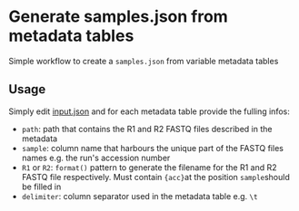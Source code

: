 # Generate samples.json from metadata tables

Simple workflow to create a `samples.json` from variable metadata tables

## Usage
Simply edit [input.json](input.json) and for each metadata table provide the fulling infos:
* `path`: path that contains the R1 and R2 FASTQ files described in the metadata
* `sample`: column name that harbours the unique part of the FASTQ files names e.g. the run's accession number
* `R1` or `R2`: `format()` pattern to generate the filename for the R1 and R2 FASTQ file respectively. Must contain `{acc}`at the position `sample`should be filled in
* `delimiter`: column separator used in the metadata table e.g. `\t`
